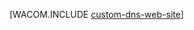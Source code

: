 <properties title="自定义域名" pageTitle="为 Windows Azure 网站配置自定义域名" metaKeywords="Windows Azure、Windows Azure 网站、域名" description="" services="Web Sites" documentationCenter="" />

[WACOM.INCLUDE [custom-dns-web-site](../includes/custom-dns-web-site.md)]

